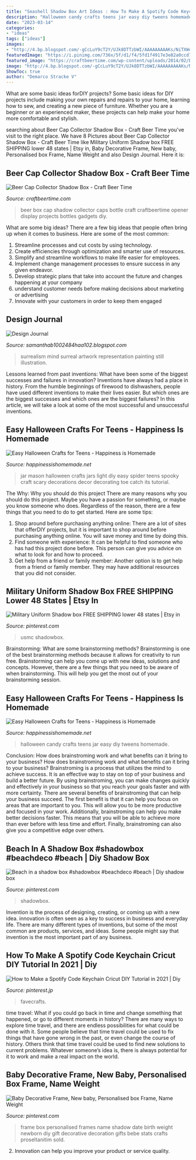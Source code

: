 ```yaml
---
title: "Seashell Shadow Box Art Ideas : How To Make A Spotify Code Keychain Cricut Diy Tutorial In 2021"
description: "Halloween candy crafts teens jar easy diy tweens homemade"
date: "2023-03-14"
categories:
- "ideas"
tags: ["ideas"]
images:
- "http://4.bp.blogspot.com/-gCcLuY9cT2Y/UJk8DTTzbWI/AAAAAAAAAKs/NiTXWoQXyts/s1600/surrealism+art.jpg"
featuredImage: "https://i.pinimg.com/736x/5f/d1/f4/5fd1f4917e3e82a0ccd7fc721922e1cd--personalised-box-baby-frame.jpg?b=t"
featured_image: "https://craftbeertime.com/wp-content/uploads/2014/02/BeerCapCollectorShadowBox.jpg"
image: "http://4.bp.blogspot.com/-gCcLuY9cT2Y/UJk8DTTzbWI/AAAAAAAAAKs/NiTXWoQXyts/s1600/surrealism+art.jpg"
ShowToc: true
author: "Demarco Stracke V"
---
```



What are some basic ideas forDIY projects?
Some basic ideas for DIY projects include making your own repairs and repairs to your home, learning how to sew, and creating a new piece of furniture. Whether you are a beginner or an experienced maker, these projects can help make your home more comfortable and stylish.

	

		
searching about Beer Cap Collector Shadow Box - Craft Beer Time you've visit to the right place. We have 8 Pictures about Beer Cap Collector Shadow Box - Craft Beer Time like Military Uniform Shadow box FREE SHIPPING lower 48 states | Etsy in, Baby Decorative Frame, New baby, Personalised box Frame, Name Weight and also Design Journal. Here it is:
		
    
## Beer Cap Collector Shadow Box - Craft Beer Time

<img loading=lazy src="https://craftbeertime.com/wp-content/uploads/2014/02/BeerCapCollectorShadowBox.jpg" onerror="this.onerror=null;this.src='https://tse4.mm.bing.net/th?id=OIP.-Og-yX3dgXSONsTycONV5QHaJ4&amp;pid=15.1';" alt="Beer Cap Collector Shadow Box - Craft Beer Time">

_Source: craftbeertime.com_

>beer box cap shadow collector caps bottle craft craftbeertime opener display projects bottles gadgets diy. 

	

What are some big ideas?
There are a few big ideas that people often bring up when it comes to business. Here are some of the most common:
1. Streamline processes and cut costs by using technology.
2. Create efficiencies through optimization and smarter use of resources.
3. Simplify and streamline workflows to make life easier for employees.
4. Implement change management processes to ensure success in any given endeavor. 
5. Develop strategic plans that take into account the future and changes happening at your company 
6. understand customer needs before making decisions about marketing or advertising 
7. Innovate with your customers in order to keep them engaged 

    
## Design Journal

<img loading=lazy src="http://4.bp.blogspot.com/-gCcLuY9cT2Y/UJk8DTTzbWI/AAAAAAAAAKs/NiTXWoQXyts/s1600/surrealism+art.jpg" onerror="this.onerror=null;this.src='https://tse1.mm.bing.net/th?id=OIP.wdwnvUya-bE343SKeRijpAHaKe&amp;pid=15.1';" alt="Design Journal">

_Source: samanthab1002484haa102.blogspot.com_

>surrealism mind surreal artwork representation painting still illustration. 

	

Lessons learned from past inventions: What have been some of the biggest successes and failures in innovation?
Inventions have always had a place in history. From the humble beginnings of firewood to dishwashers, people have used different inventions to make their lives easier. But which ones are the biggest successes and which ones are the biggest failures? In this article, we will take a look at some of the most successful and unsuccessful inventions.

    
## Easy Halloween Crafts For Teens - Happiness Is Homemade

<img loading=lazy src="https://www.happinessishomemade.net/wp-content/uploads/2017/10/Spider-Mason-Jar.jpg" onerror="this.onerror=null;this.src='https://tse4.mm.bing.net/th?id=OIP.Pa1yjFUTlACsw3O8ZYmycwHaLH&amp;pid=15.1';" alt="Easy Halloween Crafts for Teens - Happiness is Homemade">

_Source: happinessishomemade.net_

>jar mason halloween crafts jars light diy easy spider teens spooky craft scary decorations decor decorating toe catch its tutorial. 

	

The Why: Why you should do this project
There are many reasons why you should do this project. Maybe you have a passion for something, or maybe you know someone who does. Regardless of the reason, there are a few things that you need to do to get started. Here are some tips:
1. Shop around before purchasing anything online: There are a lot of sites that offerDIY projects, but it is important to shop around before purchasing anything online. You will save money and time by doing this.
2. Find someone with experience: It can be helpful to find someone who has had this project done before. This person can give you advice on what to look for and how to proceed.
3. Get help from a friend or family member: Another option is to get help from a friend or family member. They may have additional resources that you did not consider.

    
## Military Uniform Shadow Box FREE SHIPPING Lower 48 States | Etsy In

<img loading=lazy src="https://i.pinimg.com/736x/05/49/3e/05493e5c3273c17636ce97ab27188904.jpg" onerror="this.onerror=null;this.src='https://tse1.mm.bing.net/th?id=OIP.-6KMiLFBb2Q8sKPwVlYcZwHaJ3&amp;pid=15.1';" alt="Military Uniform Shadow box FREE SHIPPING lower 48 states | Etsy in">

_Source: pinterest.com_

>usmc shadowbox. 

	

Brainstorming: What are some brainstorming methods?
Brainstorming is one of the best brainstorming methods because it allows for creativity to run free. Brainstorming can help you come up with new ideas, solutions and concepts. However, there are a few things that you need to be aware of when brainstorming. This will help you get the most out of your brainstorming session.

    
## Easy Halloween Crafts For Teens - Happiness Is Homemade

<img loading=lazy src="https://www.happinessishomemade.net/wp-content/uploads/2017/10/DIY-Halloween-Candy-Jar-1.jpg" onerror="this.onerror=null;this.src='https://tse1.mm.bing.net/th?id=OIP.juno2aIIsif1rjirkqXGwQHaLG&amp;pid=15.1';" alt="Easy Halloween Crafts for Teens - Happiness is Homemade">

_Source: happinessishomemade.net_

>halloween candy crafts teens jar easy diy tweens homemade. 

	

Conclusion: How does brainstroming work and what benefits can it bring to your business?
How does brainstroming work and what benefits can it bring to your business? Brainstroming is a process that utilizes the mind to achieve success. It is an effective way to stay on top of your business and build a better future. By using brainstroming, you can make changes quickly and effectively in your business so that you reach your goals faster and with more certainty. There are several benefits of brainstroming that can help your business succeed. The first benefit is that it can help you focus on areas that are important to you. This will allow you to be more productive and focused in your work. Additionally, brainstroming can help you make better decisions faster. This means that you will be able to achieve more than ever before with less time and effort. Finally, brainstroming can also give you a competitive edge over others.

    
## Beach In A Shadow Box #shadowbox #beachdeco #beach | Diy Shadow Box

<img loading=lazy src="https://i.pinimg.com/originals/dc/7f/80/dc7f8034150302c23921566a41dd09c1.jpg" onerror="this.onerror=null;this.src='https://tse2.mm.bing.net/th?id=OIP.91-aPWVM-EKSMigBZYQihAHaFj&amp;pid=15.1';" alt="Beach in a shadow box #shadowbox #beachdeco #beach | Diy shadow box">

_Source: pinterest.com_

>shadowbox. 

	

Invention is the process of designing, creating, or coming up with a new idea. innovation is often seen as a key to success in business and everyday life. There are many different types of inventions, but some of the most common are products, services, and ideas. Some people might say that invention is the most important part of any business.

    
## How To Make A Spotify Code Keychain Cricut DIY Tutorial In 2021 | Diy

<img loading=lazy src="https://i.pinimg.com/736x/e7/c1/f0/e7c1f0d11baef9599ad9f5fb39bd6db1.jpg" onerror="this.onerror=null;this.src='https://tse4.mm.bing.net/th?id=OIP.zp5-fJFBqPP8YsDNYn3Q6gHaFO&amp;pid=15.1';" alt="How to Make a Spotify Code Keychain Cricut DIY Tutorial in 2021 | Diy">

_Source: pinterest.jp_

>favecrafts. 

	

time travel: What if you could go back in time and change something that happened, or go to different moments in history?
There are many ways to explore time travel, and there are endless possibilities for what could be done with it. Some people believe that time travel could be used to fix things that have gone wrong in the past, or even change the course of history. Others think that time travel could be used to find new solutions to current problems. Whatever someone’s idea is, there is always potential for it to work and make a real impact on the world.

    
## Baby Decorative Frame, New Baby, Personalised Box Frame, Name Weight

<img loading=lazy src="https://i.pinimg.com/736x/5f/d1/f4/5fd1f4917e3e82a0ccd7fc721922e1cd--personalised-box-baby-frame.jpg?b=t" onerror="this.onerror=null;this.src='https://tse3.mm.bing.net/th?id=OIP.c7c_a3RVoggC3M-5ZJjWWAHaIl&amp;pid=15.1';" alt="Baby Decorative Frame, New baby, Personalised box Frame, Name Weight">

_Source: pinterest.com_

>frame box personalised frames name shadow date birth weight newborn diy gift decorative decoration gifts bebe stats crafts proseltanitim sold. 

	

2. Innovation can help you improve your product or service quality.


